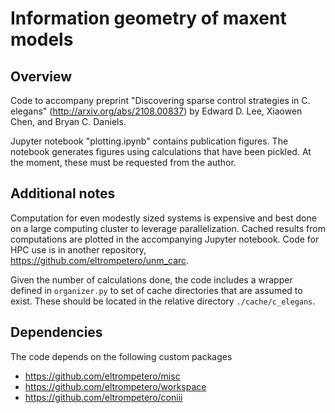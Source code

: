# Information geometry of maxent models

## Overview
Code to accompany preprint "Discovering sparse control strategies in C. elegans" 
(<http://arxiv.org/abs/2108.00837>) by Edward D. Lee, Xiaowen Chen, and Bryan C. Daniels.

Jupyter notebook "plotting.ipynb" contains publication figures. The notebook generates
figures using calculations that have been pickled. At the moment, these must be requested
from the author.


## Additional notes
Computation for even modestly sized systems is expensive and best done on a large
computing cluster to leverage parallelization. Cached results from computations are
plotted in the accompanying Jupyter notebook. Code for HPC use is in another repository,
https://github.com/eltrompetero/unm_carc.

Given the number of calculations done, the code includes a wrapper defined in
`organizer.py` to set of cache directories that are assumed to exist. These should be
located in the relative directory `./cache/c_elegans`.


## Dependencies
The code depends on the following custom packages
- https://github.com/eltrompetero/misc
- https://github.com/eltrompetero/workspace
- https://github.com/eltrompetero/coniii
